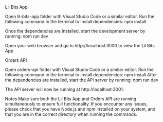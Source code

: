 Lil Bits App

Open lil-bits-app folder with Visual Studio Code or a similar editor.
Run the following command in the terminal to install dependencies: npm install

Once the dependencies are installed, start the development server by running: npm run dev

Open your web browser and go to http://localhost:3000 to view the Lil Bits App.

Orders API

Open orders-api folder with Visual Studio Code or a similar editor.
Run the following command in the terminal to install dependencies: npm install
After the dependencies are installed, start the API server by running: npm run dev

The API server will now be running at http://localhost:3001.

Notes
Make sure both the Lil Bits App and Orders API are running simultaneously to ensure full functionality.
If you encounter any issues, please check that you have Node.js and npm installed on your system, and that you are in the correct directory when running the commands.

